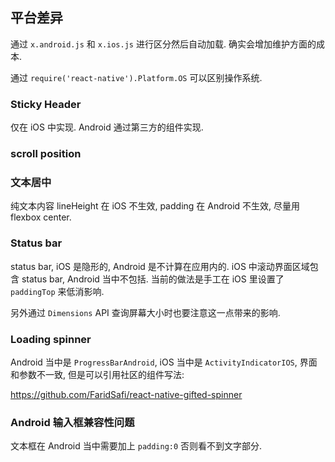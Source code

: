 
平台差异
----

通过 `x.android.js` 和 `x.ios.js` 进行区分然后自动加载.
确实会增加维护方面的成本.

通过 `require('react-native').Platform.OS` 可以区别操作系统.

### Sticky Header

仅在 iOS 中实现. Android 通过第三方的组件实现.

### scroll position

### 文本居中

纯文本内容 lineHeight 在 iOS 不生效, padding 在 Android 不生效, 尽量用 flexbox center.

### Status bar

status bar, iOS 是隐形的, Android 是不计算在应用内的.
iOS 中滚动界面区域包含 status bar, Android 当中不包括.
当前的做法是手工在 iOS 里设置了 `paddingTop` 来低消影响.

另外通过 `Dimensions` API 查询屏幕大小时也要注意这一点带来的影响.

### Loading spinner

Android 当中是 `ProgressBarAndroid`, iOS 当中是 `ActivityIndicatorIOS`,
界面和参数不一致, 但是可以引用社区的组件写法:

https://github.com/FaridSafi/react-native-gifted-spinner

### Android 输入框兼容性问题

文本框在 Android 当中需要加上 `padding:0` 否则看不到文字部分.
